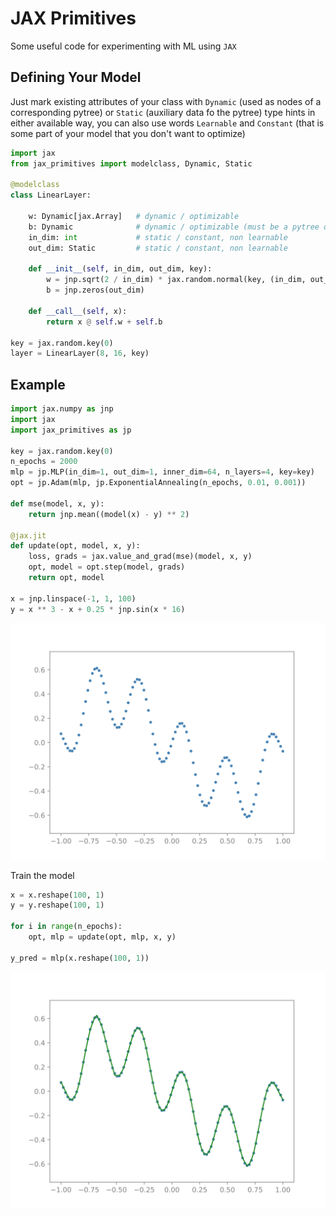 # JAX Primitives

Some useful code for experimenting with ML using `JAX`

## Defining Your Model

Just mark existing attributes of your class with `Dynamic` (used as nodes of a corresponding pytree) or `Static` (auxiliary data fo the pytree) type hints in either available way, you can also use words `Learnable` and `Constant` (that is some part of your model that you don't want to optimize)

```python
import jax
from jax_primitives import modelclass, Dynamic, Static

@modelclass
class LinearLayer:

    w: Dynamic[jax.Array]   # dynamic / optimizable
    b: Dynamic              # dynamic / optimizable (must be a pytree or an array)
    in_dim: int             # static / constant, non learnable
    out_dim: Static         # static / constant, non learnable

    def __init__(self, in_dim, out_dim, key):
        w = jnp.sqrt(2 / in_dim) * jax.random.normal(key, (in_dim, out_dim))
        b = jnp.zeros(out_dim)

    def __call__(self, x):
        return x @ self.w + self.b

key = jax.random.key(0)
layer = LinearLayer(8, 16, key)
```

## Example

```python
import jax.numpy as jnp
import jax
import jax_primitives as jp

key = jax.random.key(0)
n_epochs = 2000
mlp = jp.MLP(in_dim=1, out_dim=1, inner_dim=64, n_layers=4, key=key)
opt = jp.Adam(mlp, jp.ExponentialAnnealing(n_epochs, 0.01, 0.001))

def mse(model, x, y):
    return jnp.mean((model(x) - y) ** 2)

@jax.jit
def update(opt, model, x, y):
    loss, grads = jax.value_and_grad(mse)(model, x, y)
    opt, model = opt.step(model, grads)
    return opt, model

x = jnp.linspace(-1, 1, 100)
y = x ** 3 - x + 0.25 * jnp.sin(x * 16)
```

<p align="center">
  <img src="images/data.svg" alt="Input Data Plot"/>
</p>

Train the model
```python
x = x.reshape(100, 1)
y = y.reshape(100, 1)

for i in range(n_epochs):
    opt, mlp = update(opt, mlp, x, y)

y_pred = mlp(x.reshape(100, 1))
```

<p align="center">
  <img src="images/predictions.svg" alt="Predictions Plot"/>
</p>
